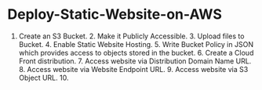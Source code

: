 # Deploy-Static-Website-on-AWS
1. Create an S3 Bucket. 2. Make it Publicly Accessible. 3. Upload files to Bucket. 4. Enable Static Website Hosting. 5. Write Bucket Policy in JSON which provides access to objects stored in the bucket. 6. Create a Cloud Front distribution. 7. Access website via Distribution Domain Name URL. 8. Access website via Website Endpoint URL. 9. Access website via S3 Object URL. 10. 
